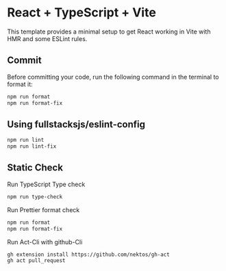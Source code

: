 # React + TypeScript + Vite

This template provides a minimal setup to get React working in Vite with HMR and some ESLint rules.

## Commit

Before committing your code, run the following command in the terminal to format it:

```bash
npm run format
npm run format-fix
```

## Using fullstacksjs/eslint-config

```bash
npm run lint
npm run lint-fix
```

## Static Check

Run TypeScript Type check

```bash
npm run type-check
```

Run Prettier format check
```bash
npm run format
npm run format-fix
```

Run Act-Cli with github-Cli

```bash
gh extension install https://github.com/nektos/gh-act
gh act pull_request
```
